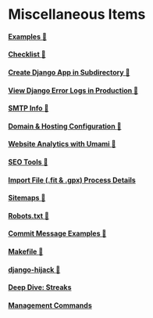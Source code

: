 # Miscellaneous Items

#### [Examples :link:](misc/examples.md)
#### [Checklist :link:](misc/checklist.md)
#### [Create Django App in Subdirectory :link:](misc/create_django_app.md)
#### [View Django Error Logs in Production :link:](misc/django_error_logs_production.md)
#### [SMTP Info :link:](misc/smtp_info.md)
#### [Domain & Hosting Configuration :link:](misc/domain_hosting.md)
#### [Website Analytics with Umami :link:](misc/website_analytics.md)
#### [SEO Tools :link:](misc/seo.md)
#### [Import File (.fit & .gpx) Process Details](misc/import_file.md)
#### [Sitemaps :link:](misc/sitemaps.md)
#### [Robots.txt :link:](misc/robots_dot_txt.md)
#### [Commit Message Examples :link:](misc/commit_message_examples.md)
#### [Makefile :link:](misc/makefile.md)
#### [django-hijack :link:](misc/django_hijack.md)
#### [Deep Dive: Streaks](misc/deep_dive_streaks.md)
#### [Management Commands](misc/management_commands.md)